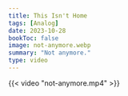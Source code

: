 ```yaml
---
title: This Isn't Home
tags: [Analog]
date: 2023-10-28
bookToc: false
image: not-anymore.webp
summary: "Not anymore."
type: video
---
```


{{< video "not-anymore.mp4" >}}
